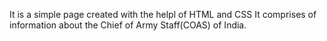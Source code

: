 It is a simple page created with the helpl of HTML and CSS
It comprises of information about the Chief of Army Staff(COAS) of India.
